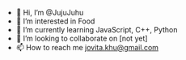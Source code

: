 - 👋 Hi, I’m @JujuJuhu
- 👀 I’m interested in Food
- 🌱 I’m currently learning JavaScript, C++, Python
- 💞️ I’m looking to collaborate on [not yet]
- 📫 How to reach me jovita.khu@gmail.com

<!---
JujuJuhu/JujuJuhu is a ✨ special ✨ repository because its `README.md` (this file) appears on your GitHub profile.
You can click the Preview link to take a look at your changes.
--->
